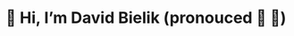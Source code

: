 # 👋 Hi, I’m David Bielik (pronouced 🐝 👅)

<!---
dbielik236/dbielik236 is a ✨ special ✨ repository because its `README.md` (this file) appears on your GitHub profile.
You can click the Preview link to take a look at your changes.
--->
